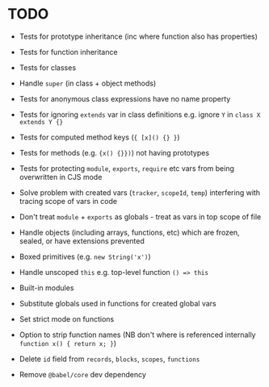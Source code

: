 # TODO

* Tests for prototype inheritance (inc where function also has properties)
* Tests for function inheritance
* Tests for classes
* Handle `super` (in class + object methods)
* Tests for anonymous class expressions have no name property
* Tests for ignoring `extends` var in class definitions e.g. ignore `Y` in `class X extends Y {}`
* Tests for computed method keys (`{ [x]() {} }`)
* Tests for methods (e.g. `{x() {}})`) not having prototypes
* Tests for protecting `module`, `exports`, `require` etc vars from being overwritten in CJS mode
* Solve problem with created vars (`tracker`, `scopeId`, `temp`) interfering with tracing scope of vars in code
* Don't treat `module` + `exports` as globals - treat as vars in top scope of file
* Handle objects (including arrays, functions, etc) which are frozen, sealed, or have extensions prevented
* Boxed primitives (e.g. `new String('x')`)
* Handle unscoped `this` e.g. top-level function `() => this`
* Built-in modules
* Substitute globals used in functions for created global vars
* Set strict mode on functions
* Option to strip function names (NB don't where is referenced internally `function x() { return x; }`)

* Delete `id` field from `records`, `blocks`, `scopes`, `functions`
* Remove `@babel/core` dev dependency
